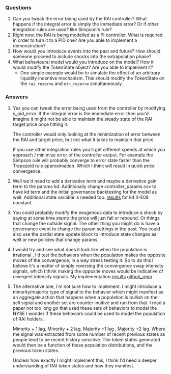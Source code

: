 ### Questions
1. Can you tweak the error being used by the RAI controller? What happens if the integral error is simply the immediate error? Or if other integration rules are used? like Simpson's rule?
2. Right now, the RAI is being modelled as a PI controller. What is required in order to turn it to a PID one? Are you able to implement a demonstration?
3. How would you introduce events into the past and future? How should someone proceed to include shocks into the extrapolation phase?
4. What behavioural model would you introduce on the model? How it would modify the TokenState object? Are you able to implement it?
    - One simple example would be to simulate the effect of an arbitrary liquidity incentive mechanism. This should modify the TokenState on the `rai_reserve` and `eth_reserve` simultaneously.

### Answers
1. Yes you can tweak the error being used from the controller by modifying s_pid_error. If the integral error is the immediate error then you'd imagine it might not be able to maintain the steady state of the RAI target price once hitting it. 

   The controller would  only looking at the minimization of error between the RAI and target price, but not what it takes to maintain that price. 

   If you use other integration rules you'll get different speeds at which you approach / minimize error of the controller output. For example the Simpson rule will probably converge to error state faster than the Trapezoid rule approximation. Which I think will result in quick price convergence.

2. Well we'd need to add a derivative term and maybe a derivative gain term to the params kd. Additionally change controller_params.csv to have kd term and the initial governance backtesting for the model as well. Additional state variable is needed too. [results](derivative_controller_output_with4_-e08_gain.html) for kd 4-E08 constant. 

3.  You could probably modify the exogenous data to introduce a shock by saying at some time stamp the price will just fall or rebound. Or things that change the outside signal.  The other thing you might do is have a governance event to change the param settings in the past. You could also use the partial state update block to introduce state changes as well or new policies that change params.



4. I would try and see what does it look like when the population is irrational , i'd test the behaviors when the population makes the opposite moves of the convergence, in a way stress testing it. So to do this I believe it's a matter of simply reversing the convergence swap intensity signals, which I think making the opposite moves would be indicative of divergent intensity signals.  My implementation  [results](behavioral_shift_with_csi_divergence.html) [github_repo](https://github.com/zcstarr/reflexer-digital-twin/commit/41146514c1056042107ec1c7b67069fabda7fc33)

4. The alternative one, i'm not sure how to implement. I might introduce a minority/majority type of signal to the behavior which might manifest as an aggregate action that happens when a population is bullish on the sell signal and another set are counter inuitive and run from that.  I read a paper not too long go that used these sets of behaviors to model the NYSE I wonder if these behaviors could be used to model the population of RAI holders. 
	
	Minority + 1 lag, Minority + 2 lag, Majority +1  lag , Majority +2 lag. Where the signal was extracted from some number of recent previous states as people tend to be recent history sensitive. The token states generated would then be a function of these
	population distributions, and the previous token states. 

    Unclear how exactly I might implement this, I think I'd need a deeper understanding of RAI token states and how they manifest.


	
